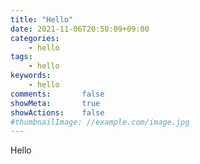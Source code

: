 ```yaml
---
title: "Hello"
date: 2021-11-06T20:50:09+09:00
categories:
    - hello
tags:
    - hello
keywords:
    - hello
comments:       false
showMeta:       true
showActions:    false
#thumbnailImage: //example.com/image.jpg
---
```


Hello